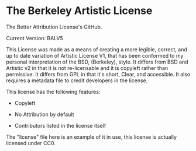 # The Berkeley Artistic License
The Better Attribution License's GitHub.

Current Version: BALV5

This License was made as a means of creating a more legible, correct, and up to date variation of Artistic License V1, that has been conformed to my personal interpretation of the BSD, (Berkeley), style. It differs from BSD and Artistic v2 in that it is not re-licensable and it is copyleft rather than permissive. It differs from GPL in that it's short, Clear, and accessible. It also requires a metadata file to credit developers in the license. 

This license has the following features:

- Copyleft

- No Attribution by default

- Contributors listed in the license itself 

The "license" file here is an example of it in use, this license is actually licensed under CC0.
